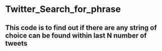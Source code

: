 # Twitter_Search_for_phrase
## This code is to find out if there are any string of choice can be found within last N number of tweets
